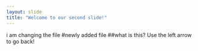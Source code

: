 ```yaml
---
layout: slide
title: "Welcome to our second slide!"
---
```

i am changing the file 
#newly added file
##what is this?
Use the left arrow to go back!
